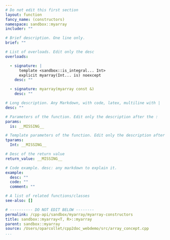 ```yaml
---
# Do not edit this first section
layout: function
fancy_name: (constructors)
namespace: sandbox::myarray
includer: ""

# Brief description. One line only.
brief: ""

# List of overloads. Edit only the desc
overloads:

  - signature: |
      template <sandbox::is_integral... Int>
      explicit myarray(Int... is) noexcept
    desc: ""

  - signature: myarray(myarray const &)
    desc: ""

# Long description. Any Markdown, with code, latex, multiline with |
desc: ""

# Parameters of the function. Edit only the description after the :
params:
  is: __MISSING__

# Template parameters of the function. Edit only the description after the :
tparams:
  Int: __MISSING__

# Desc of the return value
return_value: __MISSING__

# Code example. desc: any markdown to explain it.
example:
  desc: ""
  code: ""
  comment: ""

# A list of related functions/classes
see-also: []

# ---------- DO NOT EDIT BELOW --------
permalink: /cpp-api/sandbox/myarray/myarray-constructors
title: sandbox::myarray<T, R>::myarray
parent: sandbox::myarray
source: /Users/oparcollet/cpp2doc_webdemo/src/array_concept.cpp
...
```



